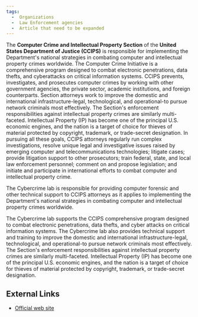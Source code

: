 ```yaml
---
tags:
  -  Organizations
  -  Law Enforcement agencies
  -  Article that need to be expanded
---
```

The **Computer Crime and Intellectual Property Section** of the **United
States Department of Justice (CCIPS)** is responsible for implementing
the Department's national strategies in combating computer and
intellectual property crimes worldwide. The Computer Crime Initiative is
a comprehensive program designed to combat electronic penetrations, data
thefts, and cyberattacks on critical information systems. CCIPS
prevents, investigates, and prosecutes computer crimes by working with
other government agencies, the private sector, academic institutions,
and foreign counterparts. Section attorneys work to improve the domestic
and international infrastructure-legal, technological, and
operational-to pursue network criminals most effectively. The Section's
enforcement responsibilities against intellectual property crimes are
similarly multi-faceted. Intellectual Property (IP) has become one of
the principal U.S. economic engines, and the nation is a target of
choice for thieves of material protected by copyright, trademark, or
trade-secret designation. In pursuing all these goals, CCIPS attorneys
regularly run complex investigations, resolve unique legal and
investigative issues raised by emerging computer and telecommunications
technologies; litigate cases; provide litigation support to other
prosecutors; train federal, state, and local law enforcement personnel;
comment on and propose legislation; and initiate and participate in
international efforts to combat computer and intellectual property
crime.

The Cybercrime lab is responsible for providing computer forensic and
other technical support to CCIPS attorneys as it applies to implementing
the Department's national strategies in combating computer and
intellectual property crimes worldwide.

The Cybercrime lab supports the CCIPS comprehensive program designed to
combat electronic penetrations, data thefts, and cyber attacks on
critical information systems. The Cybercrime lab also provides technical
support and training to improve the domestic and international
infrastructure-legal, technological, and operational-to pursue network
criminals most effectively. The Section's enforcement responsibilities
against intellectual property crimes are similarly multi-faceted.
Intellectual Property (IP) has become one of the principal U.S. economic
engines, and the nation is a target of choice for thieves of material
protected by copyright, trademark, or trade-secret designation.

## External Links

- [Official web site](http://www.cybercrime.gov/)
